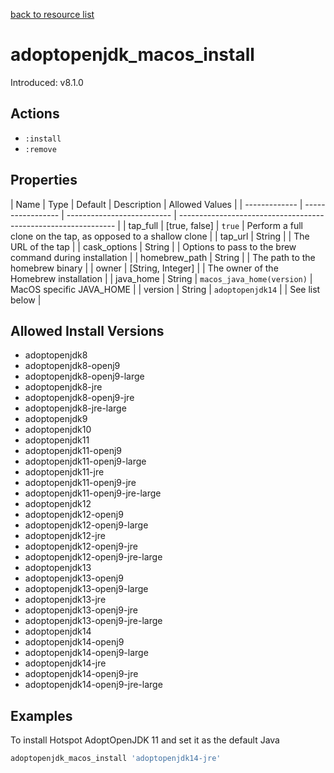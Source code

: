 [back to resource list](https://github.com/sous-chefs/java#resources)

# adoptopenjdk_macos_install

Introduced: v8.1.0

## Actions

- `:install`
- `:remove`

## Properties

| Name          | Type              | Default                    | Description                                                    | Allowed Values |
| ------------- | ----------------- | -------------------------- | -------------------------------------------------------------- |
| tap_full      | [true, false]     | `true`                     | Perform a full clone on the tap, as opposed to a shallow clone |
| tap_url       | String            |                            | The URL of the tap                                             |
| cask_options  | String            |                            | Options to pass to the brew command during installation        |
| homebrew_path | String            |                            | The path to the homebrew binary                                |
| owner         | [String, Integer] |                            | The owner of the Homebrew installation                         |
| java_home     | String            | `macos_java_home(version)` | MacOS specific JAVA_HOME                                       |
| version       | String            | `adoptopenjdk14`           |                                                                | See list below |

## Allowed Install Versions

- adoptopenjdk8
- adoptopenjdk8-openj9
- adoptopenjdk8-openj9-large
- adoptopenjdk8-jre
- adoptopenjdk8-openj9-jre
- adoptopenjdk8-jre-large
- adoptopenjdk9
- adoptopenjdk10
- adoptopenjdk11
- adoptopenjdk11-openj9
- adoptopenjdk11-openj9-large
- adoptopenjdk11-jre
- adoptopenjdk11-openj9-jre
- adoptopenjdk11-openj9-jre-large
- adoptopenjdk12
- adoptopenjdk12-openj9
- adoptopenjdk12-openj9-large
- adoptopenjdk12-jre
- adoptopenjdk12-openj9-jre
- adoptopenjdk12-openj9-jre-large
- adoptopenjdk13
- adoptopenjdk13-openj9
- adoptopenjdk13-openj9-large
- adoptopenjdk13-jre
- adoptopenjdk13-openj9-jre
- adoptopenjdk13-openj9-jre-large
- adoptopenjdk14
- adoptopenjdk14-openj9
- adoptopenjdk14-openj9-large
- adoptopenjdk14-jre
- adoptopenjdk14-openj9-jre
- adoptopenjdk14-openj9-jre-large

## Examples

To install Hotspot AdoptOpenJDK 11 and set it as the default Java

```ruby
adoptopenjdk_macos_install 'adoptopenjdk14-jre'
```
